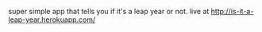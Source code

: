 super simple app that tells you if it's a leap year or not. live at http://is-it-a-leap-year.herokuapp.com/
